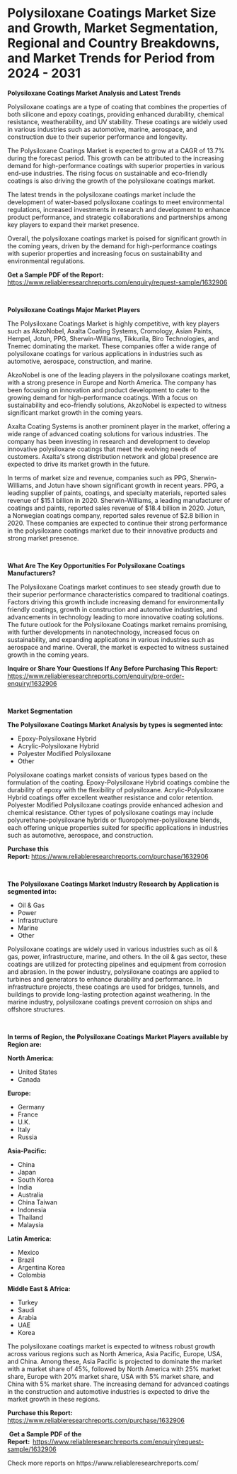 <p><h1>Polysiloxane Coatings Market Size and Growth, Market Segmentation, Regional and Country Breakdowns, and Market Trends for Period from 2024 -  2031</h1></p><p><strong>Polysiloxane Coatings Market Analysis and Latest Trends</strong></p>
<p><p>Polysiloxane coatings are a type of coating that combines the properties of both silicone and epoxy coatings, providing enhanced durability, chemical resistance, weatherability, and UV stability. These coatings are widely used in various industries such as automotive, marine, aerospace, and construction due to their superior performance and longevity.</p><p>The Polysiloxane Coatings Market is expected to grow at a CAGR of 13.7% during the forecast period. This growth can be attributed to the increasing demand for high-performance coatings with superior properties in various end-use industries. The rising focus on sustainable and eco-friendly coatings is also driving the growth of the polysiloxane coatings market.</p><p>The latest trends in the polysiloxane coatings market include the development of water-based polysiloxane coatings to meet environmental regulations, increased investments in research and development to enhance product performance, and strategic collaborations and partnerships among key players to expand their market presence.</p><p>Overall, the polysiloxane coatings market is poised for significant growth in the coming years, driven by the demand for high-performance coatings with superior properties and increasing focus on sustainability and environmental regulations.</p></p>
<p><strong>Get a Sample PDF of the Report:&nbsp;</strong> <a href="https://www.reliableresearchreports.com/enquiry/request-sample/1632906">https://www.reliableresearchreports.com/enquiry/request-sample/1632906</a></p>
<p>&nbsp;</p>
<p><strong>Polysiloxane Coatings Major Market Players</strong></p>
<p><p>The Polysiloxane Coatings Market is highly competitive, with key players such as AkzoNobel, Axalta Coating Systems, Cromology, Asian Paints, Hempel, Jotun, PPG, Sherwin-Williams, Tikkurila, Biro Technologies, and Tnemec dominating the market. These companies offer a wide range of polysiloxane coatings for various applications in industries such as automotive, aerospace, construction, and marine.</p><p>AkzoNobel is one of the leading players in the polysiloxane coatings market, with a strong presence in Europe and North America. The company has been focusing on innovation and product development to cater to the growing demand for high-performance coatings. With a focus on sustainability and eco-friendly solutions, AkzoNobel is expected to witness significant market growth in the coming years.</p><p>Axalta Coating Systems is another prominent player in the market, offering a wide range of advanced coating solutions for various industries. The company has been investing in research and development to develop innovative polysiloxane coatings that meet the evolving needs of customers. Axalta's strong distribution network and global presence are expected to drive its market growth in the future.</p><p>In terms of market size and revenue, companies such as PPG, Sherwin-Williams, and Jotun have shown significant growth in recent years. PPG, a leading supplier of paints, coatings, and specialty materials, reported sales revenue of $15.1 billion in 2020. Sherwin-Williams, a leading manufacturer of coatings and paints, reported sales revenue of $18.4 billion in 2020. Jotun, a Norwegian coatings company, reported sales revenue of $2.8 billion in 2020. These companies are expected to continue their strong performance in the polysiloxane coatings market due to their innovative products and strong market presence.</p></p>
<p>&nbsp;</p>
<p><strong>What Are The Key Opportunities For Polysiloxane Coatings Manufacturers?</strong></p>
<p><p>The Polysiloxane Coatings market continues to see steady growth due to their superior performance characteristics compared to traditional coatings. Factors driving this growth include increasing demand for environmentally friendly coatings, growth in construction and automotive industries, and advancements in technology leading to more innovative coating solutions. The future outlook for the Polysiloxane Coatings market remains promising, with further developments in nanotechnology, increased focus on sustainability, and expanding applications in various industries such as aerospace and marine. Overall, the market is expected to witness sustained growth in the coming years.</p></p>
<p><strong>Inquire or Share Your Questions If Any Before Purchasing This Report:</strong> <a href="https://www.reliableresearchreports.com/enquiry/pre-order-enquiry/1632906">https://www.reliableresearchreports.com/enquiry/pre-order-enquiry/1632906</a></p>
<p>&nbsp;</p>
<p><strong>Market Segmentation</strong></p>
<p><strong>The Polysiloxane Coatings Market Analysis by types is segmented into:</strong></p>
<p><ul><li>Epoxy-Polysiloxane Hybrid</li><li>Acrylic-Polysiloxane Hybrid</li><li>Polyester Modified Polysiloxane</li><li>Other</li></ul></p>
<p><p>Polysiloxane coatings market consists of various types based on the formulation of the coating. Epoxy-Polysiloxane Hybrid coatings combine the durability of epoxy with the flexibility of polysiloxane. Acrylic-Polysiloxane Hybrid coatings offer excellent weather resistance and color retention. Polyester Modified Polysiloxane coatings provide enhanced adhesion and chemical resistance. Other types of polysiloxane coatings may include polyurethane-polysiloxane hybrids or fluoropolymer-polysiloxane blends, each offering unique properties suited for specific applications in industries such as automotive, aerospace, and construction.</p></p>
<p><strong>Purchase this Report:&nbsp;</strong><a href="https://www.reliableresearchreports.com/purchase/1632906">https://www.reliableresearchreports.com/purchase/1632906</a></p>
<p>&nbsp;</p>
<p><strong>The Polysiloxane Coatings Market Industry Research by Application is segmented into:</strong></p>
<p><ul><li>Oil & Gas</li><li>Power</li><li>Infrastructure</li><li>Marine</li><li>Other</li></ul></p>
<p><p>Polysiloxane coatings are widely used in various industries such as oil & gas, power, infrastructure, marine, and others. In the oil & gas sector, these coatings are utilized for protecting pipelines and equipment from corrosion and abrasion. In the power industry, polysiloxane coatings are applied to turbines and generators to enhance durability and performance. In infrastructure projects, these coatings are used for bridges, tunnels, and buildings to provide long-lasting protection against weathering. In the marine industry, polysiloxane coatings prevent corrosion on ships and offshore structures.</p></p>
<p>&nbsp;</p>
<p><strong>In terms of Region, the Polysiloxane Coatings Market Players available by Region are:</strong></p>
<p>
    <p> <strong> North America: </strong>
        <ul>
            <li>United States</li>
            <li>Canada</li>
        </ul>
        </p> 
    <p> <strong> Europe: </strong>
        <ul>
            <li>Germany</li>
            <li>France</li>
            <li>U.K.</li>
            <li>Italy</li>
            <li>Russia</li>
        </ul>
        </p> 
    <p> <strong> Asia-Pacific: </strong>
        <ul>
            <li>China</li>
            <li>Japan</li>
            <li>South Korea</li>
            <li>India</li>
            <li>Australia</li>
            <li>China Taiwan</li>
            <li>Indonesia</li>
            <li>Thailand</li>
            <li>Malaysia</li>
        </ul>
        </p> 
    <p> <strong> Latin America: </strong>
        <ul>
            <li>Mexico</li>
            <li>Brazil</li>
            <li>Argentina Korea</li>
            <li>Colombia</li>
        </ul>
        </p> 
    <p> <strong> Middle East & Africa: </strong>
        <ul>
            <li>Turkey</li>
            <li>Saudi</li>
            <li>Arabia</li>
            <li>UAE</li>
            <li>Korea</li>
        </ul>
    </p>
    </p>
<p><p>The polysiloxane coatings market is expected to witness robust growth across various regions such as North America, Asia Pacific, Europe, USA, and China. Among these, Asia Pacific is projected to dominate the market with a market share of 45%, followed by North America with 25% market share, Europe with 20% market share, USA with 5% market share, and China with 5% market share. The increasing demand for advanced coatings in the construction and automotive industries is expected to drive the market growth in these regions.</p></p>
<p><strong>Purchase this Report: </strong><a href="https://www.reliableresearchreports.com/purchase/1632906">https://www.reliableresearchreports.com/purchase/1632906</a></p>
<p>&nbsp;<strong>Get a Sample PDF of the Report:&nbsp;&nbsp;</strong><a href="https://www.reliableresearchreports.com/enquiry/request-sample/1632906">https://www.reliableresearchreports.com/enquiry/request-sample/1632906</a></p>
<p><strong></strong></p>
<p>Check more reports on https://www.reliableresearchreports.com/</p>